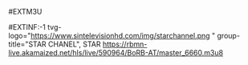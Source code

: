 #EXTM3U 

#EXTINF:-1 tvg-logo="https://www.sintelevisionhd.com/img/starchannel.png " 
group-title="STAR CHANEL", STAR https://rbmn-live.akamaized.net/hls/live/590964/BoRB-AT/master_6660.m3u8
